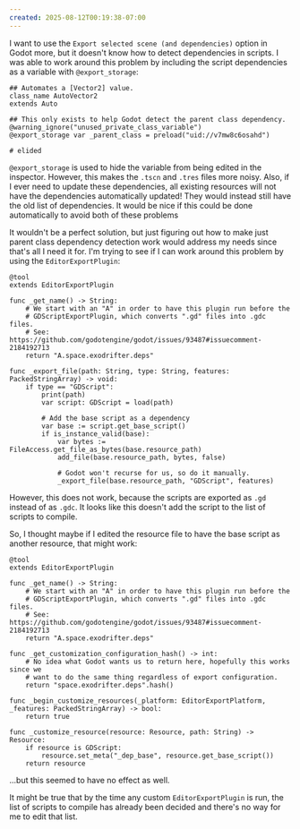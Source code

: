 ```yaml
---
created: 2025-08-12T00:19:38-07:00
---
```


I want to use the `Export selected scene (and dependencies)` option in Godot more, but it doesn't know how to detect dependencies in scripts. I was able to work around this problem by including the script dependencies as a variable with `@export_storage`:

```
## Automates a [Vector2] value.
class_name AutoVector2
extends Auto

## This only exists to help Godot detect the parent class dependency.
@warning_ignore("unused_private_class_variable")
@export_storage var _parent_class = preload("uid://v7mw8c6osahd")

# elided
```

`@export_storage` is used to hide the variable from being edited in the inspector. However, this makes the `.tscn` and `.tres` files more noisy. Also, if I ever need to update these dependencies, all existing resources will not have the dependencies automatically updated! They would instead still have the old list of dependencies. It would be nice if this could be done automatically to avoid both of these problems

It wouldn't be a perfect solution, but just figuring out how to make just parent class dependency detection work would address my needs since that's all I need it for. I'm trying to see if I can work around this problem by using the `EditorExportPlugin`:

```gdscript
@tool
extends EditorExportPlugin

func _get_name() -> String:
    # We start with an "A" in order to have this plugin run before the
    # GDScriptExportPlugin, which converts ".gd" files into .gdc files.
    # See: https://github.com/godotengine/godot/issues/93487#issuecomment-2184192713
    return "A.space.exodrifter.deps"

func _export_file(path: String, type: String, features: PackedStringArray) -> void:
    if type == "GDScript":
        print(path)
        var script: GDScript = load(path)

        # Add the base script as a dependency
        var base := script.get_base_script()
        if is_instance_valid(base):
            var bytes := FileAccess.get_file_as_bytes(base.resource_path)
            add_file(base.resource_path, bytes, false)

            # Godot won't recurse for us, so do it manually.
            _export_file(base.resource_path, "GDScript", features)
```

However, this does not work, because the scripts are exported as `.gd` instead of as `.gdc`. It looks like this doesn't add the script to the list of scripts to compile.

So, I thought maybe if I edited the resource file to have the base script as another resource, that might work:

```gdscript
@tool
extends EditorExportPlugin

func _get_name() -> String:
	# We start with an "A" in order to have this plugin run before the
	# GDScriptExportPlugin, which converts ".gd" files into .gdc files.
	# See: https://github.com/godotengine/godot/issues/93487#issuecomment-2184192713
	return "A.space.exodrifter.deps"

func _get_customization_configuration_hash() -> int:
	# No idea what Godot wants us to return here, hopefully this works since we
	# want to do the same thing regardless of export configuration.
	return "space.exodrifter.deps".hash()

func _begin_customize_resources(_platform: EditorExportPlatform, _features: PackedStringArray) -> bool:
	return true

func _customize_resource(resource: Resource, path: String) -> Resource:
	if resource is GDScript:
		resource.set_meta("_dep_base", resource.get_base_script())
	return resource
```

...but this seemed to have no effect as well.

It might be true that by the time any custom `EditorExportPlugin` is run, the list of scripts to compile has already been decided and there's no way for me to edit that list.

